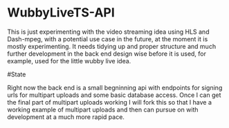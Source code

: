 # WubbyLiveTS-API

This is just experimenting with the video streaming idea using HLS and Dash-mpeg, with a potential use case in the future, at the moment it is mostly experimenting. It needs tidying up and proper structure and much further development in the back end design wise before it is used, for example, used for the little wubby live idea.

#State

Right now the back end is a small begninning api with endpoints for signing urls for multipart uploads and some basic database access. Once I can get the final part of multipart uploads working I will fork this so that I have a working example of multipart uploads and then can pursue on with development at a much more rapid pace.
